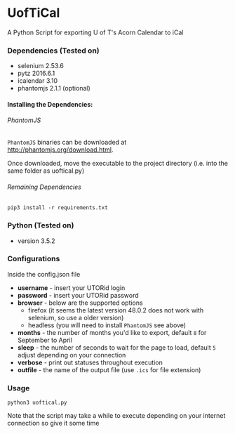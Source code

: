 # UofTiCal
A Python Script for exporting U of T's Acorn Calendar to iCal


### Dependencies (Tested on)
* selenium  2.53.6
* pytz 2016.6.1
* icalendar 3.10
* phantomjs 2.1.1 (optional)


#### Installing the Dependencies:

###### PhantomJS

`PhantomJS` binaries can be downloaded at http://phantomjs.org/download.html.

Once downloaded, move the executable to the project directory (i.e. into the same folder as uoftical.py)

###### Remaining Dependencies
```
pip3 install -r requirements.txt
```

### Python (Tested on)
* version 3.5.2

### Configurations
Inside the config.json file
* **username** - insert your UTORid login
* **password** - insert your UTORid password
* **browser** - below are the supported options
  * firefox (it seems the latest version 48.0.2 does not work with selenium, so use a older version)
  * headless (you will need to install `PhantomJS` see above)
* **months** - the number of months you'd like to export, default `8` for September to April
* **sleep** - the number of seconds to wait for the page to load, default `5` adjust depending on your connection
* **verbose** - print out statuses throughout execution
* **outfile** - the name of the output file (use `.ics` for file extension)

### Usage
```
python3 uoftical.py
```
Note that the script may take a while to execute depending on your internet connection so give it some time
